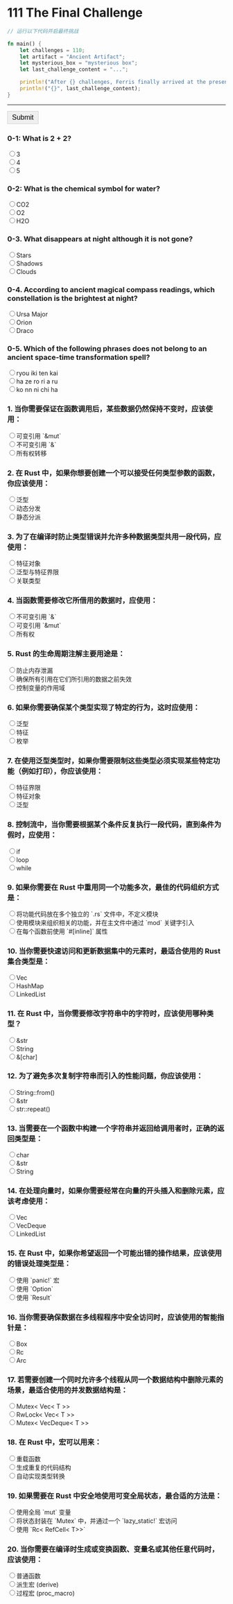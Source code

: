 # 111 The Final Challenge

```rust
// 运行以下代码开启最终挑战

fn main() {
    let challenges = 110;
    let artifact = "Ancient Artifact";
    let mysterious_box = "mysterious box";
    let last_challenge_content = "...";

    println!("After {} challenges, Ferris finally arrived at the presence of the {} \nenclosed within a {}. On the {}, it was inscribed with the\ncontent of the final challenge...", challenges, artifact, mysterious_box, mysterious_box);
    println!("{}", last_challenge_content);
}
```

---

<style>
    .correct {
        color: green;
    }
    .wrong {
        color: red;
    }
    .alert {
        padding: 15px 20px;
        margin: 10px 0;
        color: #fff;
        font-family: Arial, sans-serif;
        display: none; /* Initially hide the alert */
    }

    .alert-success {
        background-color: #4B903D;
    }
    .alert-error {
        background-color: #8D3D30;
    }
    .simple-button {
        border: 1px solid #d1d1d1;
        padding: 5px 10px;
        cursor: pointer;
        transition: background-color 0.3s;
        font-size: 16px;
}

.simple-button:hover {
    background-color: #999999;
    }

.accordion-content {
    display: none;
    padding: 20px;
    border: 1px solid #ccc;
}

.accordion-content p {
    margin: 0;
}
</style>
<script>
function checkAnswers() {
    var allCorrect = true;
    var allAnswered = true;
    var answers = [
        { id: "q0-1", correct: "b" },
        { id: "q0-2", correct: "c" },
        { id: "q0-3", correct: "b" },
        { id: "q0-4", correct: "b" },
        { id: "q0-5", correct: "c" },
        { id: "q1", correct: "b" },
        { id: "q2", correct: "a" },
        { id: "q3", correct: "b" },
        { id: "q4", correct: "b" },
        { id: "q5", correct: "b" },
        { id: "q6", correct: "b" },
        { id: "q7", correct: "a" },
        { id: "q8", correct: "c" },
        { id: "q9", correct: "b" },
        { id: "q10", correct: "a" },
        { id: "q11", correct: "b" },
        { id: "q12", correct: "b" },
        { id: "q13", correct: "c" },
        { id: "q14", correct: "b" },
        { id: "q15", correct: "c" },
        { id: "q16", correct: "c" },
        { id: "q17", correct: "c" },
        { id: "q18", correct: "b" },
        { id: "q19", correct: "b" },
        { id: "q20", correct: "c" }
    ];

    answers.forEach(function(answer) {
        var radios = document.getElementsByName(answer.id);
        var answered = false;
        radios.forEach(function(radio) {
            if (radio.checked) {
                answered = true;
                if (radio.value === answer.correct) {
                    radio.parentNode.classList.add('correct');
                    radio.parentNode.classList.remove('wrong');
                } else {
                    radio.parentNode.classList.add('wrong');
                    radio.parentNode.classList.remove('correct');
                    allCorrect = false;
                }
            }
        });
        if (!answered) {
            allAnswered = false;
        }
    });

      // Hide all alerts first
    document.getElementById('successAlert').style.display = 'none';
    document.getElementById('errorAlert').style.display = 'none';
    document.getElementById('incompleteAlert').style.display = 'none';

    // Display the appropriate alert
    if (!allAnswered) {
        document.getElementById('incompleteAlert').style.display = 'block';
    } else if (allCorrect) {
        document.getElementById('successAlert').style.display = 'block';
    } else {
        document.getElementById('errorAlert').style.display = 'block';
    }
}
</script>
<div id="successAlert" class="alert alert-success">
    All answers are correct!
    <div class="accordion">
        <div class="accordion-item">
        Open the Treasure Chest to get the Ancient Artifact
            <button class="simple-button accordion-button">Open</button>
            <div class="accordion-content" style="display: none;">
                <p>After 111 challenges, you finally get the Ancient Artifact. After opening the Treasure Chest, you freeze, because inside is a piece of RUST! And it's not even ancient!</p>
            </div>
        </div>
    </div>
</div>

<div id="errorAlert" class="alert alert-error">
    Some answers are wrong, please try again!
</div>
<div id="incompleteAlert" class="alert alert-error">
    Please answer all questions!

</div>

<script>
document.addEventListener('DOMContentLoaded', function() {
    document.querySelectorAll('.accordion-button').forEach(button => {
        button.addEventListener('click', () => {
            const accordionContent = button.nextElementSibling;
            accordionContent.style.display = accordionContent.style.display === 'block' ? 'none' : 'block';
        });
    });
});
</script>

</div>
<form>
    <div>
        <button class="simple-button" type="button" onclick="checkAnswers()">Submit</button>
    </div>
    <h3>0-1: What is 2 + 2?</h3>
    <label><input type="radio" name="q0-1" value="a">3</label><br>
    <label><input type="radio" name="q0-1" value="b">4</label><br>
    <label><input type="radio" name="q0-1" value="c">5</label><br>
    <h3>0-2: What is the chemical symbol for water?</h3>
    <label><input type="radio" name="q0-2" value="a">CO2</label><br>
    <label><input type="radio" name="q0-2" value="b">O2</label><br>
    <label><input type="radio" name="q0-2" value="c">H2O</label><br>
    <h3>0-3. What disappears at night although it is not gone?</h3>
    <label><input type="radio" name="q0-3" value="a">Stars</label><br>
    <label><input type="radio" name="q0-3" value="b">Shadows</label><br>
    <label><input type="radio" name="q0-3" value="c">Clouds</label><br>
    <h3>0-4. According to ancient magical compass readings, which constellation is the brightest at night?</h3>
    <label><input type="radio" name="q0-4" value="a">Ursa Major</label><br>
    <label><input type="radio" name="q0-4" value="b">Orion</label><br>
    <label><input type="radio" name="q0-4" value="c">Draco</label><br>
    <h3>0-5. Which of the following phrases does not belong to an ancient space-time transformation spell?</h3>
    <label><input type="radio" name="q0-5" value="a">ryou iki ten kai</label><br>
    <label><input type="radio" name="q0-5" value="b">ha ze ro ri a ru</label><br>
    <label><input type="radio" name="q0-5" value="c">ko nn ni chi ha</label><br>
    <h3>1. 当你需要保证在函数调用后，某些数据仍然保持不变时，应该使用：</h3>
    <label><input type="radio" name="q1" value="a">可变引用 `&mut`</label><br>
    <label><input type="radio" name="q1" value="b">不可变引用 `&`</label><br>
    <label><input type="radio" name="q1" value="c">所有权转移</label><br>
    <h3>2. 在 Rust 中，如果你想要创建一个可以接受任何类型参数的函数，你应该使用：</h3>
    <label><input type="radio" name="q2" value="a">泛型</label><br>
    <label><input type="radio" name="q2" value="b">动态分发</label><br>
    <label><input type="radio" name="q2" value="c">静态分派</label><br>
    <h3>3. 为了在编译时防止类型错误并允许多种数据类型共用一段代码，应使用：</h3>
    <label><input type="radio" name="q3" value="a">特征对象</label><br>
    <label><input type="radio" name="q3" value="b">泛型与特征界限</label><br>
    <label><input type="radio" name="q3" value="c">关联类型</label><br>
    <h3>4. 当函数需要修改它所借用的数据时，应使用：</h3>
    <label><input type="radio" name="q4" value="a">不可变引用 `&`</label><br>
    <label><input type="radio" name="q4" value="b">可变引用 `&mut`</label><br>
    <label><input type="radio" name="q4" value="c">所有权</label><br>
    <h3>5. Rust 的生命周期注解主要用途是：</h3>
    <label><input type="radio" name="q5" value="a">防止内存泄漏</label><br>
    <label><input type="radio" name="q5" value="b">确保所有引用在它们所引用的数据之前失效</label><br>
    <label><input type="radio" name="q5" value="c">控制变量的作用域</label><br>
    <h3>6. 如果你需要确保某个类型实现了特定的行为，这时应使用：</h3>
    <label><input type="radio" name="q6" value="a">泛型</label><br>
    <label><input type="radio" name="q6" value="b">特征</label><br>
    <label><input type="radio" name="q6" value="c">枚举</label><br>
    <h3>7. 在使用泛型类型时，如果你需要限制这些类型必须实现某些特定功能（例如打印），你应该使用：</h3>
    <label><input type="radio" name="q7" value="a">特征界限</label><br>
    <label><input type="radio" name="q7" value="b">特征对象</label><br>
    <label><input type="radio" name="q7" value="c">泛型</label><br>
    <h3>8. 控制流中，当你需要根据某个条件反复执行一段代码，直到条件为假时，应使用：</h3>
    <label><input type="radio" name="q8" value="a">if</label><br>
    <label><input type="radio" name="q8" value="b">loop</label><br>
    <label><input type="radio" name="q8" value="c">while</label><br>
    <h3>9. 如果你需要在 Rust 中重用同一个功能多次，最佳的代码组织方式是：</h3>
    <label><input type="radio" name="q9" value="a">将功能代码放在多个独立的 `.rs` 文件中，不定义模块</label><br>
    <label><input type="radio" name="q9" value="b">使用模块来组织相关的功能，并在主文件中通过 `mod` 关键字引入</label><br>
    <label><input type="radio" name="q9" value="c">在每个函数前使用 `#[inline]` 属性</label><br>
    <h3>10. 当你需要快速访问和更新数据集中的元素时，最适合使用的 Rust 集合类型是：</h3>
    <label><input type="radio" name="q10" value="a">Vec<T></label><br>
    <label><input type="radio" name="q10" value="b">HashMap<K, V></label><br>
    <label><input type="radio" name="q10" value="c">LinkedList<T></label><br>
    <h3>11. 在 Rust 中，当你需要修改字符串中的字符时，应该使用哪种类型？</h3>
    <label><input type="radio" name="q11" value="a">&str</label><br>
    <label><input type="radio" name="q11" value="b">String</label><br>
    <label><input type="radio" name="q11" value="c">&[char]</label><br>
    <h3>12. 为了避免多次复制字符串而引入的性能问题，你应该使用：</h3>
    <label><input type="radio" name="q12" value="a">String::from()</label><br>
    <label><input type="radio" name="q12" value="b">&str</label><br>
    <label><input type="radio" name="q12" value="c">str::repeat()</label><br>
    <h3>13. 当需要在一个函数中构建一个字符串并返回给调用者时，正确的返回类型是：</h3>
    <label><input type="radio" name="q13" value="a">char</label><br>
    <label><input type="radio" name="q13" value="b">&str</label><br>
    <label><input type="radio" name="q13" value="c">String</label><br>
    <h3>14. 在处理向量时，如果你需要经常在向量的开头插入和删除元素，应该考虑使用：</h3>
    <label><input type="radio" name="q14" value="a">Vec<T></label><br>
    <label><input type="radio" name="q14" value="b">VecDeque<T></label><br>
    <label><input type="radio" name="q14" value="c">LinkedList<T></label><br>
    <h3>15. 在 Rust 中，如果你希望返回一个可能出错的操作结果，应该使用的错误处理类型是：</h3>
    <label><input type="radio" name="q15" value="a">使用 `panic!` 宏</label><br>
    <label><input type="radio" name="q15" value="b">使用 `Option<T>`</label><br>
    <label><input type="radio" name="q15" value="c">使用 `Result<T, E>`</label><br>
    <h3>16. 当你需要确保数据在多线程程序中安全访问时，应该使用的智能指针是：</h3>
    <label><input type="radio" name="q16" value="a">Box<T></label><br>
    <label><input type="radio" name="q16" value="b">Rc<T></label><br>
    <label><input type="radio" name="q16" value="c">Arc<T></label><br>
    <h3>17. 若需要创建一个同时允许多个线程从同一个数据结构中删除元素的场景，最适合使用的并发数据结构是：</h3>
    <label><input type="radio" name="q17" value="a">Mutex< Vec< T >></label><br>
    <label><input type="radio" name="q17" value="b">RwLock< Vec< T >></label><br>
    <label><input type="radio" name="q17" value="c">Mutex< VecDeque< T >></label><br>
    <h3>18. 在 Rust 中，宏可以用来：</h3>
    <label><input type="radio" name="q18" value="a">重载函数</label><br>
    <label><input type="radio" name="q18" value="b">生成重复的代码结构</label><br>
    <label><input type="radio" name="q18" value="c">自动实现类型转换</label><br>
    <h3>19. 如果需要在 Rust 中安全地使用可变全局状态，最合适的方法是：</h3>
    <label><input type="radio" name="q19" value="a">使用全局 `mut` 变量</label><br>
    <label><input type="radio" name="q19" value="b">将状态封装在 `Mutex` 中，并通过一个 `lazy_static!` 宏访问</label><br>
    <label><input type="radio" name="q19" value="c">使用 `Rc< RefCell< T>>`</label><br>
    <h3>20. 当你需要在编译时生成或变换函数、变量名或其他任意代码时，应该使用：</h3>
    <label><input type="radio" name="q20" value="a">普通函数</label><br>
    <label><input type="radio" name="q20" value="b">派生宏 (derive)</label><br>
    <label><input type="radio" name="q20" value="c">过程宏 (proc_macro)</label><br>
</form>
